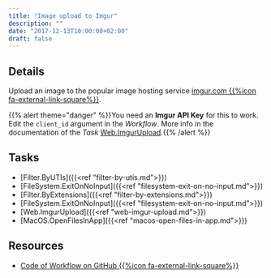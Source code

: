 ```yaml
---
title: "Image upload to Imgur"
description: ""
date: "2017-12-13T10:00:00+02:00"
draft: false
---
```


## Details

Upload an image to the popular image hosting service <a href="https://imgur.com" target="_blank">imgur.com {{%icon fa-external-link-square%}}</a>.

{{% alert theme="danger" %}}You need an **Imgur API Key** for this to work. Edit the `client_id` argument in the *Workflow*. More info in the documentation of the *Task* <a href="https://docs.droppy.eberl.se/tasks/web-imgur-upload/">Web.ImgurUpload</a>.{{% /alert %}}

## Tasks

- [Filter.ByUTIs]({{<ref "filter-by-utis.md">}})
- [FileSystem.ExitOnNoInput]({{<ref "filesystem-exit-on-no-input.md">}})
- [Filter.ByExtensions]({{<ref "filter-by-extensions.md">}})
- [FileSystem.ExitOnNoInput]({{<ref "filesystem-exit-on-no-input.md">}})
- [Web.ImgurUpload]({{<ref "web-imgur-upload.md">}})
- [MacOS.OpenFilesInApp]({{<ref "macos-open-files-in-app.md">}})

## Resources

- <a href="https://github.com/geberl/droppy-workspace/blob/master/Workflows/image_upload_to_imgur.json" target="_blank">Code of Workflow on GitHub {{%icon fa-external-link-square%}}</a>
